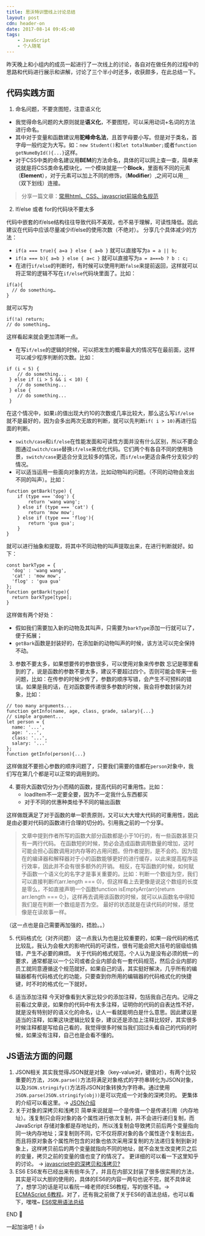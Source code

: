 ```yaml
---
title: 思沃特训营线上讨论总结
layout: post
cdn: header-on
date: 2017-08-14 09:45:40
tags:
    - JavaScript
    - 个人随笔
---
```


昨天晚上和小组内的成员一起进行了一次线上的讨论，各自对在做任务的过程中的思路和代码进行展示和讲解，讨论了三个半小时还多，收获颇多，在此总结一下。

## 代码实践方面

1. 命名问题，不要贪图短，注意语义化
 * 我觉得命名问题的大原则就是**语义化**，不要图短，可以采用动词+名词的方法进行命名。
 * 其中对于变量和函数建议用**驼峰命名法**，且首字母要小写。但是对于类名，首字母一般约定为大写。如：`new Student()`和`let totalNumber;`或者`function getNumeById(){...}`这样。
 * 对于CSS中类的命名建议用**BEM**的方法命名，具体的可以网上查一查，简单来说就是将CSS类命名模块化，一个模块就是一个**Block**，里面有不同的元素（**Element**），对于元素可以加上不同的修饰，（**Modifier**）,之间可以用`__`（双下划线）连接。
> 分享一篇文章：[常用html、CSS、javascript前端命名规范](https://my.oschina.net/lianyi/blog/48955)

2. If/else 或者 for的代码块不要太多

代码中嵌套的if/else结构往往导致代码不美观，也不易于理解，可读性降低。因此建议在代码中应该尽量减少if/else的使用次数（不绝对）。
分享几个具体减少的方法：
* `if(a === true){ a=a } else { a=b }` 就可以直接写为`a = a || b;`
*  `if(a === b){ a=b } else { a=c }` 就可以直接写为`a = a===b ? b : c;`
* 在进行`if/else`的判断时，有时候可以使用判断`false`来提前返回，这样就可以将正常的逻辑不写在`if/else`代码块里面了。比如：
```
if(a){
  // do something…
}
```
就可以写为
```
if(!a) return; 
// do something…
```
这样看起来就会更加清晰一点。
* 在写`if/else`的逻辑的时候，可以把发生的概率最大的情况写在最前面，这样可以减少程序判断的次数。比如：
```
if (i < 5) {
    // do something...
 } else if (i > 5 && i < 10) {
    // do something...
 } else {
    // do something...
 }
```
在这个情况中，如果`i`的值出现大约10的次数或几率比较大，那么这么写`if/else`就不是最好的，因为会多出两次无故的判断，就可以先判断`if( i > 10)`再进行后面的判断。
* `switch/case`和`if/else`在性能发面和可读性方面并没有什么区别，所以不要企图通过`switch/case`替换`if/else`来优化代码。它们两个有各自不同的使用场景，`switch/case`更适合分支比较多的情况，而`if/else`更适合条件分支较少的情况。
* 可以适当运用一些面向对象的方法，比如动物叫的问题。（不同的动物会发出不同的叫声）。比如：
```
function getBark(type) {
    if (type === 'dog') {
        return 'wang wang';
    } else if (type === 'cat') {
        return 'mow mow';
    } else if (type === 'flog'){
        return 'gua gua';
    }
}
```
就可以进行抽象和提取，将其中不同动物的叫声提取出来，在进行判断就好。如下：
```
const barkType = {
  'dog' : 'wang wang',
  'cat' : 'mow mow',
  'flog' : 'gua gua'
};
function getBark(type){
  return barkType[type];
}
```
这样做有两个好处：
*  假如我们需要加入新的动物及其叫声，只需要为`barkType`添加一行就可以了，便于拓展；
*  `getBark`函数是封装好的，在添加新的动物叫声的时候，该方法可以完全保持不动。

3. 参数不要太多，如果想要传的参数很多，可以使用对象来传参数
忘记是哪里看到的了，说是函数的参数不要太多，建议不要超过四个。否则可能会带来一些问题，比如：在传参的时候少传了，参数的顺序写错，会产生不可预料的错误。如果是我的话，在对函数要传递很多参数的时候，我会将参数封装为对象，比如：
```
// too many arguments...
function getInfo(name, age, class, grade, salary){...}
// simple argument...
let person = {
  name: '...',
  age: '...',
  class: '...',
  salary: '...'
};
function getInfo(person){...}
```
这样做就不要担心参数的顺序问题了，只要我们需要的值都在`person`对象中，我们写在第几个都是可以正常的调用到的。

4. 要将大函数切分为小而精的函数，提高代码的可重用性。比如：
	* loadItem不一定要全要，因为不一定我什么东西都买
	* 对于不同的优惠种类给予不同的输出函数

这样做既满足了对于函数的单一职责原则，又可以大大增大代码的可重用性，因此是由必要对代码的函数进行合理的切分的。引用我之前的一个分享。
> 文章中提到作者所写的函数大部分函数都是小于10行的，有一些函数甚至只有一两行代码。
> 在函数短的时候，势必会造成函数调用数量的增加，这时可能会担心函数调用对内存等的占用问题。但作者提到，是不会的。因为现在的编译器和解释器对于小的函数能够更好的进行缓存，以此来提高程序运行效率，因此并不会有很多额外的开销。
> 相反，在写函数的时候，如何赋予函数一个语义化的名字才是事关重要的。比如：判断一个数组为空，我们可以直接判断if(arr.length === 0)，但这样看上去更像是说这个数组的长度是零么，不如直接声明一个函数function isEmptyArr(arr){return arr.length === 0;}，这样再去调用该函数的时候，就可以从函数名中得知我们是在判断一个数组是否为空。
> 最好的状态就是在读代码的时候，感觉像是在读故事一样。

（这一点也是自己需要再加强的，捂脸。。）

5. 代码格式化（对齐问题）
这一点我认为也是比较重要的，如果一段代码的格式比较乱，我认为会极大的影响代码的可读性，很有可能会把大括号的层级给搞错，产生不必要的麻烦。
关于代码的格式规范，个人认为是没有必须的统一的要求，通常都是以一个公司或者企业内部会有一套代码规范，然后企业内部的员工就同意遵循这个规范就好。如果自己的话，其实挺好解决，几乎所有的编辑器都有代码格式化的功能，只要查到你所用的编辑器的代码格式化的快捷键，时不时的格式化一下就好。

6. 适当添加注释
今天好像看到大家比较少的添加注释，包括我自己在内。记得之前看过文章说，如果你的代码中有太多注释，证明你的代码的自表达性不好，就是没有特别好的语义化的命名，让人一看就能明白是什么意思。因此建议是适当的注释，如果这块逻辑比较复杂，建议还是添加上注释比较好，其实很多时候注释都是写给自己看的，我觉得很多时候当我们回过头看自己的代码的时候，如果没有注释，自己也是会看不懂的。


## JS语法方面的问题
1. JSON相关
其实我觉得JSON就是对象（key-value对，键值对），有两个比较重要的方法，`JSON.parse()`方法将满足对象格式的字符串转化为JSON对象，以及`JSON.stringify()`方法将JSON对象转换为字符串。通过使用`JSON.parse(JSON.stringify(obj))`是可以完成一个对象的深拷贝的。
更集体的介绍可以看这里。→ [JSON介绍](http://www.w3school.com.cn/json/json_intro.asp)
3. 关于对象的深拷贝和浅拷贝
简单来说就是一个是传值一个是传递引用（内存地址）。浅复制只会将对象的各个属性进行依次复制，并不会进行递归复制，而 JavaScript 存储对象都是存地址的，所以浅复制会导致拷贝前后两个变量指向同一块内存地址；深复制则不同，它不仅将原对象的各个属性逐个复制出去，而且将原对象各个属性所包含的对象也依次采用深复制的方法递归复制到新对象上，这样拷贝前后的两个变量就指向不同的地址，就不会发生改变拷贝之后的变量，拷贝之前的变量的值也变了的情况了。
更详细的可以看一下这里知乎的讨论。 → [javascript中的深拷贝和浅拷贝?](https://www.zhihu.com/question/23031215)
5. ES6
ES6发布已经出来有些年头了，并且在内部又封装了很多很实用的方法，其实是可以大胆的使用的，具体的ES6的内容一两句也说不完，就不具体说了，想学习的话是可以看阮一峰老师的ES6教程，写的很不错。→ [ECMAScript 6教程](http://es6.ruanyifeng.com/)。对了，还有我之前做了关于ES6的语法总结，也可以看下，嘿嘿~ [ES6常用语法总结](http://xujin.pro/2017-08-07-summary-of-es6-syntax.html)

END 💯

一起加油吧！👍